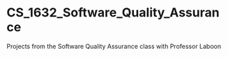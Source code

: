 # CS_1632_Software_Quality_Assurance

Projects from the Software Quality Assurance class with Professor Laboon
